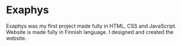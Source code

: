 # Exaphys

Exaphys was my first project made fully in HTML, CSS and JavaScript. Website is made fully in Finnish language. I designed and created the website.
